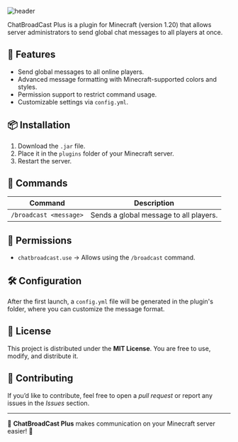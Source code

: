 ![header](https://capsule-render.vercel.app/api?type=waving&height=230&color=gradient&customColorList=12&text=ChatBroadcastPlus&textBg=false&fontAlignY=40&reversal=false&animation=fadeIn)

ChatBroadCast Plus is a plugin for Minecraft (version 1.20) that allows server administrators to send global chat messages to all players at once.

## 🚀 Features
- Send global messages to all online players.
- Advanced message formatting with Minecraft-supported colors and styles.
- Permission support to restrict command usage.
- Customizable settings via `config.yml`.

## 📦 Installation
1. Download the `.jar` file.
2. Place it in the `plugins` folder of your Minecraft server.
3. Restart the server.

## 📜 Commands
| Command | Description |
|---------|------------|
| `/broadcast <message>` | Sends a global message to all players. |

## 🔐 Permissions
- `chatbroadcast.use` → Allows using the `/broadcast` command.

## 🛠️ Configuration
After the first launch, a `config.yml` file will be generated in the plugin's folder, where you can customize the message format.

## 📄 License
This project is distributed under the **MIT License**. You are free to use, modify, and distribute it.

## 🤝 Contributing
If you’d like to contribute, feel free to open a *pull request* or report any issues in the *Issues* section.

---

💬 **ChatBroadCast Plus** makes communication on your Minecraft server easier! 🚀
